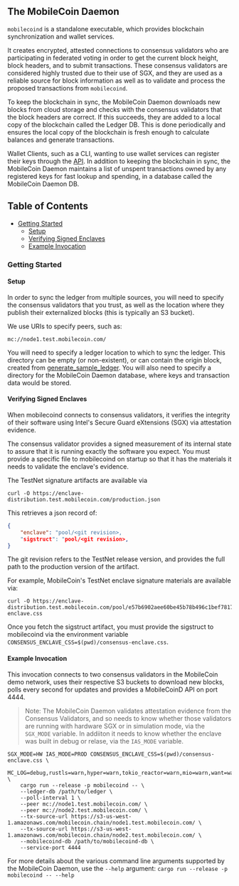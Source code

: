 ## The MobileCoin Daemon

`mobilecoind` is a standalone executable, which provides blockchain synchronization and wallet services.

It creates encrypted, attested connections to consensus validators who are participating in federated voting in order to get the current block height, block headers, and to submit transactions. These consensus validators are considered highly trusted due to their use of SGX, and they are used as a reliable source for block information as well as to validate and process the proposed transactions from `mobilecoind`.

To keep the blockchain in sync, the MobileCoin Daemon downloads new blocks from cloud storage and checks with the consensus validators that the block headers are correct. If this succeeds, they are added to a local copy of the blockchain called the Ledger DB. This is done periodically and ensures the local copy of the blockchain is fresh enough to calculate balances and generate transactions.

Wallet Clients, such as a CLI, wanting to use wallet services can register their keys through the [API](./api/proto/mobilecoind_api.proto). In addition to keeping the blockchain in sync, the MobileCoin Daemon maintains a list of unspent transactions owned by any registered keys for fast lookup and spending, in a database called the MobileCoin Daemon DB.

## Table of Contents

  - [Getting Started](#getting-started)
    - [Setup](#setup)
    - [Verifying Signed Enclaves](#verifying-signed-enclaves)
    - [Example Invocation](#example-invocation)

### Getting Started

#### Setup

In order to sync the ledger from multiple sources, you will need to specify the consensus validators that you trust, as well as the location where they publish their externalized blocks (this is typically an S3 bucket).

We use URIs to specify peers, such as:

```
mc://node1.test.mobilecoin.com/
```

You will need to specify a ledger location to which to sync the ledger. This directory can be empty (or non-existent), or can contain the origin block, created from [generate_sample_ledger](../generate_sample_ledger/README.md).
You will also need to specify a directory for the MobileCoin Daemon database, where keys and transaction data would be stored.

#### Verifying Signed Enclaves

When mobilecoind connects to consensus validators, it verifies the integrity of their software using Intel's Secure Guard eXtensions (SGX) via attestation evidence.

The consensus validator provides a signed measurement of its internal state to assure that it is running exactly the software you expect. You must provide a specific file to mobilecoind on startup so that it has the materials it needs to validate the enclave's evidence.

The TestNet signature artifacts are available via

```
curl -O https://enclave-distribution.test.mobilecoin.com/production.json
```

This retrieves a json record of:

```json
{
    "enclave": "pool/<git revision>,
    "sigstruct": "pool/<git revision>,
}
```

The git revision refers to the TestNet release version, and provides the full path to the production version of the artifact.

For example, MobileCoin's TestNet enclave signature materials are available via:

```
curl -O https://enclave-distribution.test.mobilecoin.com/pool/e57b6902aee60be45b78b496c1bef781746e4389/bf7fa957a6a94acb588851bc8767eca5776c79f4fc2aa6bcb99312c3c386c/consensus-enclave.css
```

Once you fetch the sigstruct artifact, you must provide the sigstruct to mobilecoind via the environment variable `CONSENSUS_ENCLAVE_CSS=$(pwd)/consensus-enclave.css`.

#### Example Invocation

This invocation connects to two consensus validators in the MobileCoin demo network, uses their respective S3 buckets to download new blocks, polls every second for updates and provides a MobileCoinD API on port 4444.

>Note: The MobileCoin Daemon validates attestation evidence from the Consensus Validators, and so needs to know whether those validators are running with hardware SGX or in simulation mode, via the `SGX_MODE` variable. In addiiton it needs to know whether the enclave was built in debug or relase, via the `IAS_MODE` variable.

```
SGX_MODE=HW IAS_MODE=PROD CONSENSUS_ENCLAVE_CSS=$(pwd)/consensus-enclave.css \
    MC_LOG=debug,rustls=warn,hyper=warn,tokio_reactor=warn,mio=warn,want=warn,rusoto_core=error,h2=error,reqwest=error \
    cargo run --release -p mobilecoind -- \
    --ledger-db /path/to/ledger \
    --poll-interval 1 \
    --peer mc://node1.test.mobilecoin.com/ \
    --peer mc://node2.test.mobilecoin.com/ \
    --tx-source-url https://s3-us-west-1.amazonaws.com/mobilecoin.chain/node1.test.mobilecoin.com/ \
    --tx-source-url https://s3-us-west-1.amazonaws.com/mobilecoin.chain/node2.test.mobilecoin.com/ \
    --mobilecoind-db /path/to/mobilecoind-db \
    --service-port 4444
```

For more details about the various command line arguments supported by the MobileCoin Daemon, use the `--help` argument:
```cargo run --release -p mobilecoind -- --help```

